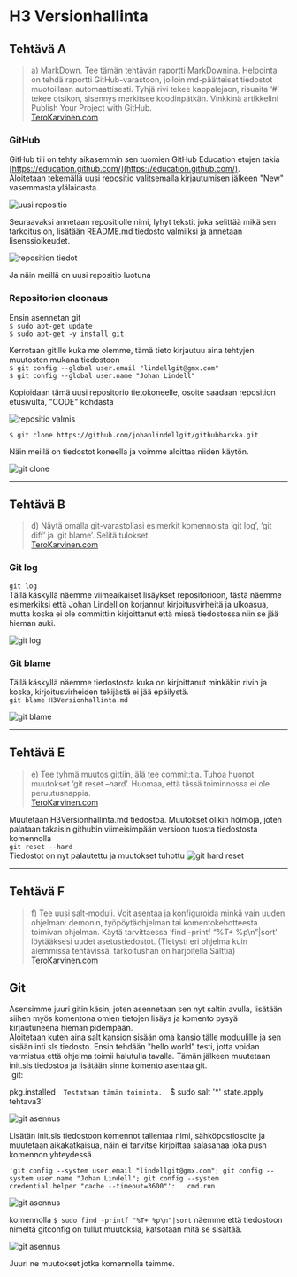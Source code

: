 # H3 Versionhallinta

## Tehtävä A
> a) MarkDown. Tee tämän tehtävän raportti MarkDownina. Helpointa on tehdä raportti GitHub-varastoon, jolloin md-päätteiset
> tiedostot muotoillaan automaattisesti. Tyhjä rivi tekee kappalejaon, risuaita ‘#’ tekee otsikon, sisennys merkitsee koodinpätkän.
> Vinkkinä artikkelini Publish Your Project with GitHub.  
[TeroKarvinen.com](https://terokarvinen.com/2021/configuration-management-systems-palvelinten-hallinta-ict4tn022-spring-2021/)

### GitHub
GitHub tili on tehty aikasemmin sen tuomien GitHub Education etujen takia  
[https://education.github.com/](https://education.github.com/).  
Aloitetaan tekemällä uusi repositio valitsemalla kirjautumisen jälkeen "New" vasemmasta ylälaidasta.  

![uusi repositio](/pic/github.JPG)

Seuraavaksi annetaan repositiolle nimi, lyhyt tekstit joka selittää mikä sen tarkoitus on, lisätään README.md tiedosto valmiiksi
 ja annetaan lisenssioikeudet.  

![reposition tiedot](/pic/github1.JPG)  

Ja näin meillä on uusi repositio luotuna

### Repositorion cloonaus
Ensin asennetan git  
`$ sudo apt-get update`  
`$ sudo apt-get -y install git`  

Kerrotaan gitille kuka me olemme, tämä tieto kirjautuu aina tehtyjen muutosten mukana tiedostoon  
`$ git config --global user.email "lindellgit@gmx.com"`  
`$ git config --global user.name "Johan Lindell"`  

Kopioidaan tämä uusi repositorio tietokoneelle, osoite saadaan reposition etusivulta, "CODE" kohdasta  

![repositio valmis](/pic/github2.JPG)  

`$ git clone https://github.com/johanlindellgit/githubharkka.git` 

Näin meillä on tiedostot koneella ja voimme aloittaa niiden käytön.  

![git clone](/pic/github3.JPG)  

---
## Tehtävä B
> d) Näytä omalla git-varastollasi esimerkit komennoista ‘git log’, ‘git diff’ ja ‘git blame’. Selitä tulokset.  
[TeroKarvinen.com](https://terokarvinen.com/2021/configuration-management-systems-palvelinten-hallinta-ict4tn022-spring-2021/)

### Git log
`git log`  
Tällä käskyllä näemme viimeaikaiset lisäykset repositorioon, tästä näemme esimerkiksi että Johan Lindell on korjannut
kirjoitusvirheitä ja ulkoasua, mutta koska ei ole committiin kirjoittanut että missä tiedostossa niin se jää hieman auki.

![git log](/pic/gitlog.JPG)

### Git blame
Tällä käskyllä näemme tiedostosta kuka on kirjoittanut minkäkin rivin ja koska, kirjoitusvirheiden tekijästä ei jää epäilystä.  
`git blame H3Versionhallinta.md`  

![git blame](/pic/gitblame.JPG)

---
## Tehtävä E
> e) Tee tyhmä muutos gittiin, älä tee commit:tia. Tuhoa huonot muutokset ‘git reset –hard’. Huomaa, että tässä
> toiminnossa ei ole peruutusnappia.  
[TeroKarvinen.com](https://terokarvinen.com/2021/configuration-management-systems-palvelinten-hallinta-ict4tn022-spring-2021/)

Muutetaan H3Versionhallinta.md tiedostoa. Muutokset olikin hölmöjä, joten palataan takaisin githubin viimeisimpään versioon
 tuosta tiedostosta komennolla  
`git reset --hard`  
Tiedostot on nyt palautettu ja muutokset tuhottu
![git hard reset](/pic/gitreset.JPG)

---
## Tehtävä F
> f) Tee uusi salt-moduli. Voit asentaa ja konfiguroida minkä vain uuden ohjelman: demonin, työpöytäohjelman tai komentokehotteesta 
> toimivan ohjelman. Käytä tarvittaessa ‘find -printf “%T+ %p\n”|sort’ löytääksesi uudet asetustiedostot. (Tietysti eri ohjelma kuin
> aiemmissa tehtävissä, tarkoitushan on harjoitella Salttia)  
[TeroKarvinen.com](https://terokarvinen.com/2021/configuration-management-systems-palvelinten-hallinta-ict4tn022-spring-2021/)

## Git
Asensimme juuri gitin käsin, joten asennetaan sen nyt saltin avulla, lisätään siihen myös
 komentona omien tietojen lisäys ja komento pysyä kirjautuneena hieman pidempään.  
Aloitetaan kuten aina salt kansion sisään oma kansio tälle moduulille ja sen sisään inti.sls tiedosto. 
Ensin tehdään "hello world" testi, jotta voidan varmistua että ohjelma toimii halutulla tavalla. Tämän jälkeen muutetaan 
init.sls tiedostoa ja lisätään sinne komento asentaa git.  
`git:  

  pkg.installed`  
Testataan tämän toiminta.  
`$ sudo salt '*' state.apply tehtava3`  

![git asennus](/pic/gitinstall.JPG)  

Lisätän init.sls tiedostoon komennot tallentaa nimi, sähköpostiosoite ja muutetaan aikakatkaisua, näin
ei tarvitse kirjoittaa salasanaa joka push komennon yhteydessä.

`'git config --system user.email "lindellgit@gmx.com"; git config --system user.name "Johan Lindell"; git config --system credential.helper "cache --timeout=3600"':  
  cmd.run`

![git asennus](/pic/gitsalt.JPG) 

komennolla `$ sudo find -printf "%T+ %p\n"|sort` näemme että tiedostoon nimeltä gitconfig on tullut
muutoksia, katsotaan mitä se sisältää.

![git asennus](/pic/gitconfig.JPG)

Juuri ne muutokset jotka komennolla teimme.
